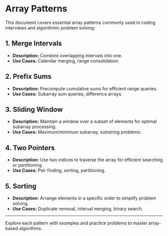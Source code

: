 # Array Patterns

This document covers essential array patterns commonly used in coding interviews and algorithmic problem solving:

## 1. Merge Intervals
- **Description:** Combine overlapping intervals into one.
- **Use Cases:** Calendar merging, range consolidation.

## 2. Prefix Sums
- **Description:** Precompute cumulative sums for efficient range queries.
- **Use Cases:** Subarray sum queries, difference arrays.

## 3. Sliding Window
- **Description:** Maintain a window over a subset of elements for optimal subarray processing.
- **Use Cases:** Maximum/minimum subarray, substring problems.

## 4. Two Pointers
- **Description:** Use two indices to traverse the array for efficient searching or partitioning.
- **Use Cases:** Pair finding, sorting, partitioning.

## 5. Sorting
- **Description:** Arrange elements in a specific order to simplify problem solving.
- **Use Cases:** Duplicate removal, interval merging, binary search.

---

Explore each pattern with examples and practice problems to master array-based algorithms.